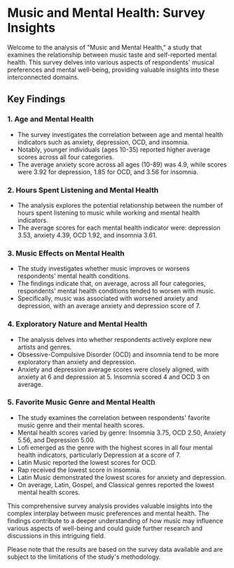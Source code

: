 # Music and Mental Health: Survey Insights

Welcome to the analysis of "Music and Mental Health," a study that examines the relationship between music taste and self-reported mental health. This survey delves into various aspects of respondents' musical preferences and mental well-being, providing valuable insights into these interconnected domains.

## Key Findings

### 1. Age and Mental Health

- The survey investigates the correlation between age and mental health indicators such as anxiety, depression, OCD, and insomnia.
- Notably, younger individuals (ages 10-35) reported higher average scores across all four categories.
- The average anxiety score across all ages (10-89) was 4.9, while scores were 3.92 for depression, 1.85 for OCD, and 3.56 for insomnia.

### 2. Hours Spent Listening and Mental Health

- The analysis explores the potential relationship between the number of hours spent listening to music while working and mental health indicators.
- The average scores for each mental health indicator were: depression 3.53, anxiety 4.39, OCD 1.92, and insomnia 3.61.

### 3. Music Effects on Mental Health

- The study investigates whether music improves or worsens respondents' mental health conditions.
- The findings indicate that, on average, across all four categories, respondents' mental health conditions tended to worsen with music.
- Specifically, music was associated with worsened anxiety and depression, with an average anxiety and depression score of 7.

### 4. Exploratory Nature and Mental Health

- The analysis delves into whether respondents actively explore new artists and genres.
- Obsessive-Compulsive Disorder (OCD) and insomnia tend to be more exploratory than anxiety and depression.
- Anxiety and depression average scores were closely aligned, with anxiety at 6 and depression at 5. Insomnia scored 4 and OCD 3 on average.

### 5. Favorite Music Genre and Mental Health

- The study examines the correlation between respondents' favorite music genre and their mental health scores.
- Mental health scores varied by genre: Insomnia 3.75, OCD 2.50, Anxiety 5.56, and Depression 5.00.
- Lofi emerged as the genre with the highest scores in all four mental health indicators, particularly Depression at a score of 7.
- Latin Music reported the lowest scores for OCD.
- Rap received the lowest score in insomnia.
- Latin Music demonstrated the lowest scores for anxiety and depression.
- On average, Latin, Gospel, and Classical genres reported the lowest mental health scores.

This comprehensive survey analysis provides valuable insights into the complex interplay between music preferences and mental health. The findings contribute to a deeper understanding of how music may influence various aspects of well-being and could guide further research and discussions in this intriguing field.

Please note that the results are based on the survey data available and are subject to the limitations of the study's methodology.
